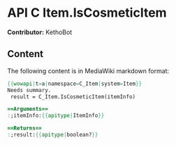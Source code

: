 # API C Item.IsCosmeticItem

**Contributor:** KethoBot

## Content

The following content is in MediaWiki markdown format:

```mediawiki
{{wowapi|t=a|namespace=C_Item|system=Item}}
Needs summary.
 result = C_Item.IsCosmeticItem(itemInfo)

==Arguments==
:;itemInfo:{{apitype|ItemInfo}}

==Returns==
:;result:{{apitype|boolean?}}
```